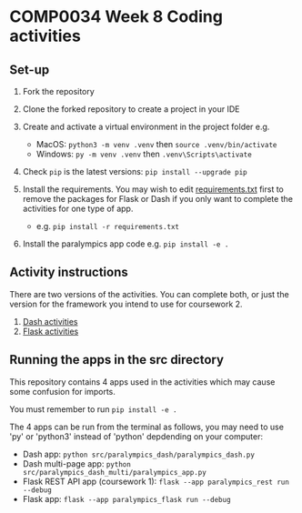 # COMP0034 Week 8 Coding activities

## Set-up

1. Fork the repository
2. Clone the forked repository to create a project in your IDE
3. Create and activate a virtual environment in the project folder e.g.

    - MacOS: `python3 -m venv .venv` then `source .venv/bin/activate`
    - Windows: `py -m venv .venv` then `.venv\Scripts\activate`
4. Check `pip` is the latest versions: `pip install --upgrade pip`
5. Install the requirements. You may wish to edit [requirements.txt](requirements.txt) first to remove the packages for
   Flask or Dash if you only want to complete the activities for one type of app.

    - e.g. `pip install -r requirements.txt`
6. Install the paralympics app code e.g. `pip install -e .`

## Activity instructions

There are two versions of the activities. You can complete both, or just the version for the framework you intend to use for coursework 2.

1. [Dash activities](activities/1-dash.md)
2. [Flask activities](activities/1-flask.md)

## Running the apps in the src directory

This repository contains 4 apps used in the activities which may cause some confusion for imports.

You must remember to run `pip install -e .`

The 4 apps can be run from the terminal as follows, you may need to use 'py' or 'python3' instead of 'python' depdending on your computer:

- Dash app: `python src/paralympics_dash/paralympics_dash.py`
- Dash multi-page app: `python src/paralympics_dash_multi/paralympics_app.py`
- Flask REST API app (coursework 1): `flask --app paralympics_rest run --debug`
- Flask app: `flask --app paralympics_flask run --debug`
